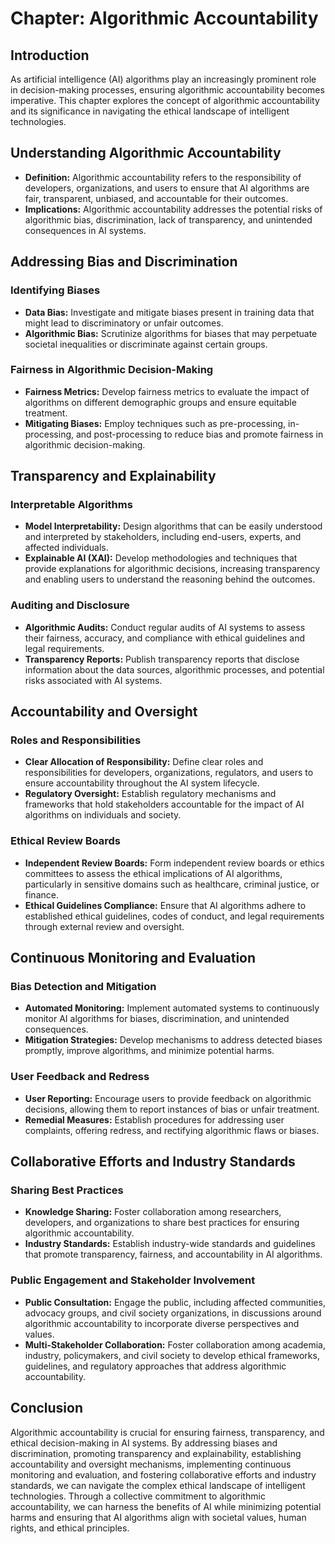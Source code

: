 Chapter: Algorithmic Accountability
===================================

Introduction
------------

As artificial intelligence (AI) algorithms play an increasingly prominent role in decision-making processes, ensuring algorithmic accountability becomes imperative. This chapter explores the concept of algorithmic accountability and its significance in navigating the ethical landscape of intelligent technologies.

Understanding Algorithmic Accountability
----------------------------------------

* **Definition:** Algorithmic accountability refers to the responsibility of developers, organizations, and users to ensure that AI algorithms are fair, transparent, unbiased, and accountable for their outcomes.
* **Implications:** Algorithmic accountability addresses the potential risks of algorithmic bias, discrimination, lack of transparency, and unintended consequences in AI systems.

Addressing Bias and Discrimination
----------------------------------

### Identifying Biases

* **Data Bias:** Investigate and mitigate biases present in training data that might lead to discriminatory or unfair outcomes.
* **Algorithmic Bias:** Scrutinize algorithms for biases that may perpetuate societal inequalities or discriminate against certain groups.

### Fairness in Algorithmic Decision-Making

* **Fairness Metrics:** Develop fairness metrics to evaluate the impact of algorithms on different demographic groups and ensure equitable treatment.
* **Mitigating Biases:** Employ techniques such as pre-processing, in-processing, and post-processing to reduce bias and promote fairness in algorithmic decision-making.

Transparency and Explainability
-------------------------------

### Interpretable Algorithms

* **Model Interpretability:** Design algorithms that can be easily understood and interpreted by stakeholders, including end-users, experts, and affected individuals.
* **Explainable AI (XAI):** Develop methodologies and techniques that provide explanations for algorithmic decisions, increasing transparency and enabling users to understand the reasoning behind the outcomes.

### Auditing and Disclosure

* **Algorithmic Audits:** Conduct regular audits of AI systems to assess their fairness, accuracy, and compliance with ethical guidelines and legal requirements.
* **Transparency Reports:** Publish transparency reports that disclose information about the data sources, algorithmic processes, and potential risks associated with AI systems.

Accountability and Oversight
----------------------------

### Roles and Responsibilities

* **Clear Allocation of Responsibility:** Define clear roles and responsibilities for developers, organizations, regulators, and users to ensure accountability throughout the AI system lifecycle.
* **Regulatory Oversight:** Establish regulatory mechanisms and frameworks that hold stakeholders accountable for the impact of AI algorithms on individuals and society.

### Ethical Review Boards

* **Independent Review Boards:** Form independent review boards or ethics committees to assess the ethical implications of AI algorithms, particularly in sensitive domains such as healthcare, criminal justice, or finance.
* **Ethical Guidelines Compliance:** Ensure that AI algorithms adhere to established ethical guidelines, codes of conduct, and legal requirements through external review and oversight.

Continuous Monitoring and Evaluation
------------------------------------

### Bias Detection and Mitigation

* **Automated Monitoring:** Implement automated systems to continuously monitor AI algorithms for biases, discrimination, and unintended consequences.
* **Mitigation Strategies:** Develop mechanisms to address detected biases promptly, improve algorithms, and minimize potential harms.

### User Feedback and Redress

* **User Reporting:** Encourage users to provide feedback on algorithmic decisions, allowing them to report instances of bias or unfair treatment.
* **Remedial Measures:** Establish procedures for addressing user complaints, offering redress, and rectifying algorithmic flaws or biases.

Collaborative Efforts and Industry Standards
--------------------------------------------

### Sharing Best Practices

* **Knowledge Sharing:** Foster collaboration among researchers, developers, and organizations to share best practices for ensuring algorithmic accountability.
* **Industry Standards:** Establish industry-wide standards and guidelines that promote transparency, fairness, and accountability in AI algorithms.

### Public Engagement and Stakeholder Involvement

* **Public Consultation:** Engage the public, including affected communities, advocacy groups, and civil society organizations, in discussions around algorithmic accountability to incorporate diverse perspectives and values.
* **Multi-Stakeholder Collaboration:** Foster collaboration among academia, industry, policymakers, and civil society to develop ethical frameworks, guidelines, and regulatory approaches that address algorithmic accountability.

Conclusion
----------

Algorithmic accountability is crucial for ensuring fairness, transparency, and ethical decision-making in AI systems. By addressing biases and discrimination, promoting transparency and explainability, establishing accountability and oversight mechanisms, implementing continuous monitoring and evaluation, and fostering collaborative efforts and industry standards, we can navigate the complex ethical landscape of intelligent technologies. Through a collective commitment to algorithmic accountability, we can harness the benefits of AI while minimizing potential harms and ensuring that AI algorithms align with societal values, human rights, and ethical principles.
